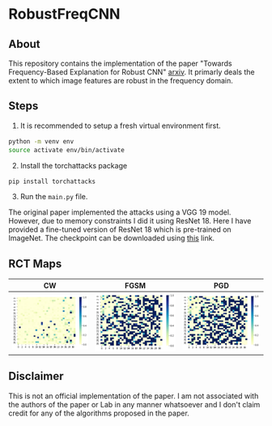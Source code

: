 # RobustFreqCNN

## About

This repository contains the implementation of the paper "Towards Frequency-Based Explanation for Robust CNN" [arxiv](https://arxiv.org/pdf/2005.03141.pdf). It primarly deals the extent to which image features are robust in the frequency domain. 

## Steps

1. It is recommended to setup a fresh virtual environment first.
```bash
python -m venv env
source activate env/bin/activate
```
2. Install the torchattacks package

```bash
pip install torchattacks
```
3. Run the ```main.py``` file. 
 
The original paper implemented the attacks using a VGG 19 model. However, due to memory constraints I did it using ResNet 18. Here I have provided a fine-tuned version of ResNet 18 which is pre-trained on ImageNet. The checkpoint can be downloaded using [this](https://drive.google.com/file/d/1bG5G-fgTahyuD8QdDd6yU-HWPMI_VXE7/view?usp=sharing) link. 

## RCT Maps

CW             |  FGSM       |  PGD
:-------------------------:|:-------------------------:|:-------------------------:
![](https://github.com/sarosijbose/RobustFreqCNN/blob/main/imgs/cw.png)  |  ![](https://github.com/sarosijbose/RobustFreqCNN/blob/main/imgs/fgsm.png)|  ![](https://github.com/sarosijbose/RobustFreqCNN/blob/main/imgs/pgd.png)

## Disclaimer

This is not an official implementation of the paper. I am not associated with the authors of the paper or Lab in any manner whatsoever and I don't claim credit for any of the algorithms proposed in the paper. 
